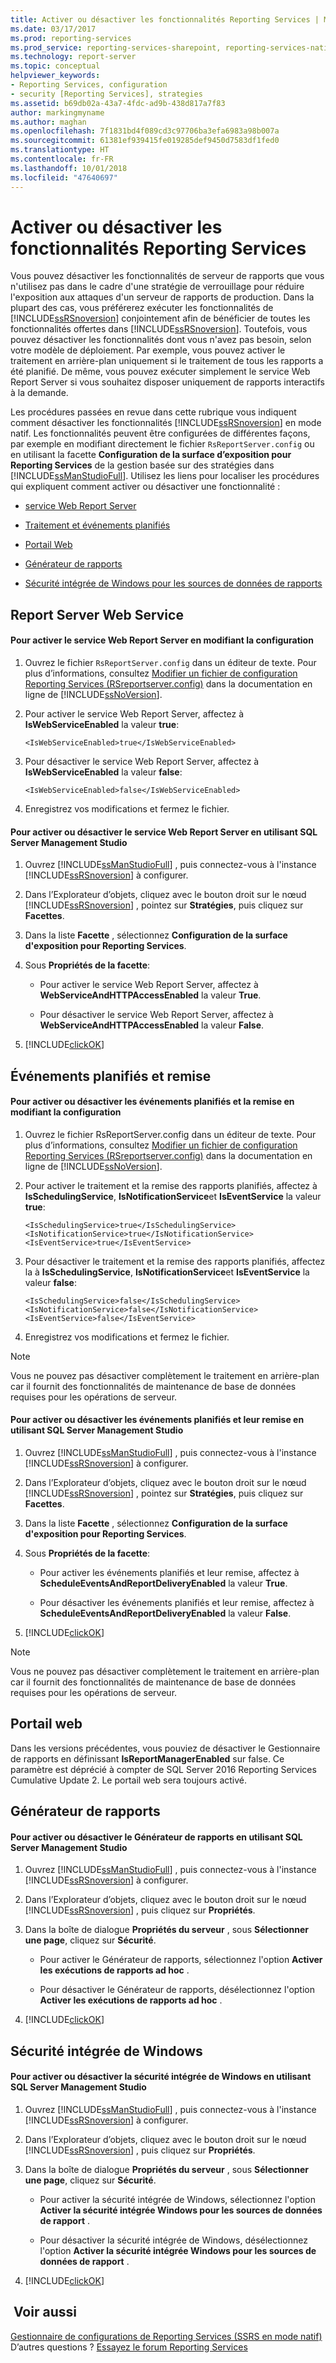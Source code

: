 ```yaml
---
title: Activer ou désactiver les fonctionnalités Reporting Services | Microsoft Docs
ms.date: 03/17/2017
ms.prod: reporting-services
ms.prod_service: reporting-services-sharepoint, reporting-services-native
ms.technology: report-server
ms.topic: conceptual
helpviewer_keywords:
- Reporting Services, configuration
- security [Reporting Services], strategies
ms.assetid: b69db02a-43a7-4fdc-ad9b-438d817a7f83
author: markingmyname
ms.author: maghan
ms.openlocfilehash: 7f1831bd4f089cd3c97706ba3efa6983a98b007a
ms.sourcegitcommit: 61381ef939415fe019285def9450d7583df1fed0
ms.translationtype: HT
ms.contentlocale: fr-FR
ms.lasthandoff: 10/01/2018
ms.locfileid: "47640697"
---
```

# <a name="turn-reporting-services-features-on-or-off"></a>Activer ou désactiver les fonctionnalités Reporting Services
  Vous pouvez désactiver les fonctionnalités de serveur de rapports que vous n'utilisez pas dans le cadre d'une stratégie de verrouillage pour réduire l'exposition aux attaques d'un serveur de rapports de production. Dans la plupart des cas, vous préférerez exécuter les fonctionnalités de [!INCLUDE[ssRSnoversion](../../includes/ssrsnoversion-md.md)] conjointement afin de bénéficier de toutes les fonctionnalités offertes dans [!INCLUDE[ssRSnoversion](../../includes/ssrsnoversion-md.md)]. Toutefois, vous pouvez désactiver les fonctionnalités dont vous n'avez pas besoin, selon votre modèle de déploiement. Par exemple, vous pouvez activer le traitement en arrière-plan uniquement si le traitement de tous les rapports a été planifié. De même, vous pouvez exécuter simplement le service Web Report Server si vous souhaitez disposer uniquement de rapports interactifs à la demande.  
  
 Les procédures passées en revue dans cette rubrique vous indiquent comment désactiver les fonctionnalités [!INCLUDE[ssRSnoversion](../../includes/ssrsnoversion-md.md)] en mode natif. Les fonctionnalités peuvent être configurées de différentes façons, par exemple en modifiant directement le fichier `RsReportServer.config` ou en utilisant la facette **Configuration de la surface d’exposition pour Reporting Services** de la gestion basée sur des stratégies dans [!INCLUDE[ssManStudioFull](../../includes/ssmanstudiofull-md.md)]. Utilisez les liens pour localiser les procédures qui expliquent comment activer ou désactiver une fonctionnalité :  
  
-   [service Web Report Server](#RSWebSvc)  
  
-   [Traitement et événements planifiés](#Sched)  
  
-   [Portail Web](#WebPortal)  
  
-   [Générateur de rapports](#ReportBuilder)  
  
-   [Sécurité intégrée de Windows pour les sources de données de rapports](#WinIntSec)  
  
##  <a name="RSWebSvc"></a> Report Server Web Service  
  
#### <a name="to-turn-on-or-off-the-report-server-web-service-by-editing-configuration"></a>Pour activer le service Web Report Server en modifiant la configuration  
  
1.  Ouvrez le fichier `RsReportServer.config` dans un éditeur de texte. Pour plus d’informations, consultez [Modifier un fichier de configuration Reporting Services &#40;RSreportserver.config&#41;](../../reporting-services/report-server/modify-a-reporting-services-configuration-file-rsreportserver-config.md) dans la documentation en ligne de [!INCLUDE[ssNoVersion](../../includes/ssnoversion-md.md)].  
  
2.  Pour activer le service Web Report Server, affectez à **IsWebServiceEnabled** la valeur **true**:  
  
    ```  
    <IsWebServiceEnabled>true</IsWebServiceEnabled>  
    ```  
  
3.  Pour désactiver le service Web Report Server, affectez à **IsWebServiceEnabled** la valeur **false**:  
  
    ```  
    <IsWebServiceEnabled>false</IsWebServiceEnabled>  
    ```  
  
4.  Enregistrez vos modifications et fermez le fichier.  
  
#### <a name="to-turn-on-or-off-the-report-server-web-service-by-using-sql-server-management-studio"></a>Pour activer ou désactiver le service Web Report Server en utilisant SQL Server Management Studio  
  
1.  Ouvrez [!INCLUDE[ssManStudioFull](../../includes/ssmanstudiofull-md.md)] , puis connectez-vous à l'instance [!INCLUDE[ssRSnoversion](../../includes/ssrsnoversion-md.md)] à configurer.  
  
2.  Dans l’Explorateur d’objets, cliquez avec le bouton droit sur le nœud [!INCLUDE[ssRSnoversion](../../includes/ssrsnoversion-md.md)] , pointez sur **Stratégies**, puis cliquez sur **Facettes**.  
  
3.  Dans la liste **Facette** , sélectionnez **Configuration de la surface d'exposition pour Reporting Services**.  
  
4.  Sous **Propriétés de la facette**:  
  
    -   Pour activer le service Web Report Server, affectez à **WebServiceAndHTTPAccessEnabled** la valeur **True**.  
  
    -   Pour désactiver le service Web Report Server, affectez à **WebServiceAndHTTPAccessEnabled** la valeur **False**.  
  
5.  [!INCLUDE[clickOK](../../includes/clickok-md.md)]  
  
##  <a name="Sched"></a> Événements planifiés et remise  
  
#### <a name="to-turn-on-or-off-scheduled-events-and-delivery-by-editing-configuration"></a>Pour activer ou désactiver les événements planifiés et la remise en modifiant la configuration  
  
1.  Ouvrez le fichier RsReportServer.config dans un éditeur de texte. Pour plus d’informations, consultez [Modifier un fichier de configuration Reporting Services &#40;RSreportserver.config&#41;](../../reporting-services/report-server/modify-a-reporting-services-configuration-file-rsreportserver-config.md) dans la documentation en ligne de [!INCLUDE[ssNoVersion](../../includes/ssnoversion-md.md)].  
  
2.  Pour activer le traitement et la remise des rapports planifiés, affectez à **IsSchedulingService**, **IsNotificationService**et **IsEventService** la valeur **true**:  
  
    ```  
    <IsSchedulingService>true</IsSchedulingService>  
    <IsNotificationService>true</IsNotificationService>  
    <IsEventService>true</IsEventService>  
    ```  
  
3.  Pour désactiver le traitement et la remise des rapports planifiés, affectez la à **IsSchedulingService**, **IsNotificationService**et **IsEventService** la valeur **false**:  
  
    ```  
    <IsSchedulingService>false</IsSchedulingService>  
    <IsNotificationService>false</IsNotificationService>  
    <IsEventService>false</IsEventService>  
    ```  
  
4.  Enregistrez vos modifications et fermez le fichier.  
  
> [!NOTE]  
>  Vous ne pouvez pas désactiver complètement le traitement en arrière-plan car il fournit des fonctionnalités de maintenance de base de données requises pour les opérations de serveur.  
  
#### <a name="to-turn-on-or-off-scheduled-events-and-delivery-by-using-sql-server-management-studio"></a>Pour activer ou désactiver les événements planifiés et leur remise en utilisant SQL Server Management Studio  
  
1.  Ouvrez [!INCLUDE[ssManStudioFull](../../includes/ssmanstudiofull-md.md)] , puis connectez-vous à l'instance [!INCLUDE[ssRSnoversion](../../includes/ssrsnoversion-md.md)] à configurer.  
  
2.  Dans l’Explorateur d’objets, cliquez avec le bouton droit sur le nœud [!INCLUDE[ssRSnoversion](../../includes/ssrsnoversion-md.md)] , pointez sur **Stratégies**, puis cliquez sur **Facettes**.  
  
3.  Dans la liste **Facette** , sélectionnez **Configuration de la surface d'exposition pour Reporting Services**.  
  
4.  Sous **Propriétés de la facette**:  
  
    -   Pour activer les événements planifiés et leur remise, affectez à **ScheduleEventsAndReportDeliveryEnabled** la valeur **True**.  
  
    -   Pour désactiver les événements planifiés et leur remise, affectez à **ScheduleEventsAndReportDeliveryEnabled** la valeur **False**.  
  
5.  [!INCLUDE[clickOK](../../includes/clickok-md.md)]  
  
> [!NOTE]  
>  Vous ne pouvez pas désactiver complètement le traitement en arrière-plan car il fournit des fonctionnalités de maintenance de base de données requises pour les opérations de serveur.  
  
##  <a name="WebPortal"></a>Portail web
  
Dans les versions précédentes, vous pouviez de désactiver le Gestionnaire de rapports en définissant **IsReportManagerEnabled** sur false. Ce paramètre est déprécié à compter de SQL Server 2016 Reporting Services Cumulative Update 2. Le portail web sera toujours activé.
  
##  <a name="ReportBuilder"></a> Générateur de rapports  
  
#### <a name="to-turn-on-or-off-report-builder-by-using-sql-server-management-studio"></a>Pour activer ou désactiver le Générateur de rapports en utilisant SQL Server Management Studio  
  
1.  Ouvrez [!INCLUDE[ssManStudioFull](../../includes/ssmanstudiofull-md.md)] , puis connectez-vous à l'instance [!INCLUDE[ssRSnoversion](../../includes/ssrsnoversion-md.md)] à configurer.  
  
2.  Dans l’Explorateur d’objets, cliquez avec le bouton droit sur le nœud [!INCLUDE[ssRSnoversion](../../includes/ssrsnoversion-md.md)] , puis cliquez sur **Propriétés**.  
  
3.  Dans la boîte de dialogue **Propriétés du serveur** , sous **Sélectionner une page**, cliquez sur **Sécurité**.  
  
    -   Pour activer le Générateur de rapports, sélectionnez l'option **Activer les exécutions de rapports ad hoc** .  
  
    -   Pour désactiver le Générateur de rapports, désélectionnez l'option **Activer les exécutions de rapports ad hoc** .  
  
4.  [!INCLUDE[clickOK](../../includes/clickok-md.md)]  
  
##  <a name="WinIntSec"></a> Sécurité intégrée de Windows  
  
#### <a name="to-turn-on-or-off-windows-integrated-security-by-using-sql-server-management-studio"></a>Pour activer ou désactiver la sécurité intégrée de Windows en utilisant SQL Server Management Studio  
  
1.  Ouvrez [!INCLUDE[ssManStudioFull](../../includes/ssmanstudiofull-md.md)] , puis connectez-vous à l'instance [!INCLUDE[ssRSnoversion](../../includes/ssrsnoversion-md.md)] à configurer.  
  
2.  Dans l’Explorateur d’objets, cliquez avec le bouton droit sur le nœud [!INCLUDE[ssRSnoversion](../../includes/ssrsnoversion-md.md)] , puis cliquez sur **Propriétés**.  
  
3.  Dans la boîte de dialogue **Propriétés du serveur** , sous **Sélectionner une page**, cliquez sur **Sécurité**.  
  
    -   Pour activer la sécurité intégrée de Windows, sélectionnez l'option **Activer la sécurité intégrée Windows pour les sources de données de rapport** .  
  
    -   Pour désactiver la sécurité intégrée de Windows, désélectionnez l'option **Activer la sécurité intégrée Windows pour les sources de données de rapport** .  
  
4.  [!INCLUDE[clickOK](../../includes/clickok-md.md)]  
  
## <a name="see-also"></a> Voir aussi  
 [Gestionnaire de configurations de Reporting Services (SSRS en mode natif)](http://msdn.microsoft.com/en-us/63519ef4-e68a-42fb-9cf7-31228ea4e434)  
 D’autres questions ? [Essayez le forum Reporting Services](http://go.microsoft.com/fwlink/?LinkId=620231)
  
  
